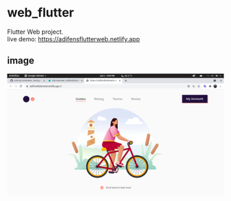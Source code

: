 # web_flutter

Flutter Web project. <br>
live demo: https://adifensflutterweb.netlify.app <br>

## image
![image demo](https://github.com/adifens/FlutterWeb_Testing/blob/master/Screenshot%20from%202021-06-01%2021-09-36.png)

